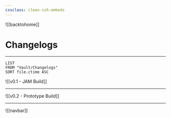 ```yaml
---
cssclass: clean-ish-embeds
---
```

![[backtohome]]
# Changelogs

---

```dataview
LIST
FROM "Vault/Changelogs"
SORT file.ctime ASC
```

![[v0.1 - JAM Build]]

---

![[v0.2 - Prototype Build]]


---

![[navbar]]